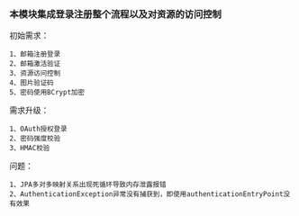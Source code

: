 ### 本模块集成登录注册整个流程以及对资源的访问控制

初始需求：
    
    1、邮箱注册登录
    2、邮箱激活验证
    3、资源访问控制
    4、图片验证码
    5、密码使用BCrypt加密
    
需求升级：
    
    1、OAuth授权登录
    2、密码强度校验
    3、HMAC校验


问题：
    
    1、JPA多对多映射关系出现死循环导致内存泄露报错
    2、AuthenticationException异常没有捕获到，即使用authenticationEntryPoint没有效果
    
